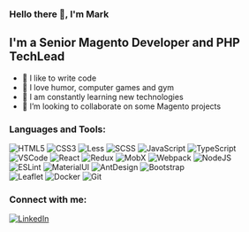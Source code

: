 ### Hello there 👋, I'm Mark

## I'm a Senior Magento Developer and PHP TechLead

- 💪 I like to write code
- 🎉 I love humor, computer games and gym
- 🥅 I am constantly learning new technologies
- 👯 I’m looking to collaborate on some Magento projects


### Languages and Tools:
![HTML5](https://img.shields.io/badge/-HTML5-090909?style=for-the-badge&logo=HTML5)
![CSS3](https://img.shields.io/badge/-CSS3-090909?style=for-the-badge&logo=CSS3)
![Less](https://img.shields.io/badge/-Less-090909?style=for-the-badge&logo=Less)
![SCSS](https://img.shields.io/badge/-SCSS-090909?style=for-the-badge&logo=SASS)
![JavaScript](https://img.shields.io/badge/-JavaScript-090909?style=for-the-badge&logo=JavaScript)
![TypeScript](https://img.shields.io/badge/-TypeScript-090909?style=for-the-badge&logo=TypeScript)  
![VSCode](https://img.shields.io/badge/-VSCode-090909?style=for-the-badge&logo=visualstudiocode)
![React](https://img.shields.io/badge/-React-090909?style=for-the-badge&logo=react)
![Redux](https://img.shields.io/badge/-Redux-090909?style=for-the-badge&logo=redux)
![MobX](https://img.shields.io/badge/-Laravel-090909?style=for-the-badge&logo=MobX)
![Webpack](https://img.shields.io/badge/-Webpack-090909?style=for-the-badge&logo=Webpack)
![NodeJS](https://img.shields.io/badge/-Node.js-090909?style=for-the-badge&logo=Node.js)  
![ESLint](https://img.shields.io/badge/-Magento-090909?style=for-the-badge&logo=ESLint)
![MaterialUI](https://img.shields.io/badge/-MaterialUI-090909?style=for-the-badge&logo=MaterialUI)
![AntDesign](https://img.shields.io/badge/-PHP-090909?style=for-the-badge&logo=AntDesign)
![Bootstrap](https://img.shields.io/badge/-Bootstrap-090909?style=for-the-badge&logo=Bootstrap)  
![Leaflet](https://img.shields.io/badge/-Symfony-090909?style=for-the-badge&logo=Leaflet)
![Docker](https://img.shields.io/badge/-Docker-090909?style=for-the-badge&logo=Docker)
![Git](https://img.shields.io/badge/-Git-090909?style=for-the-badge&logo=Git)


### Connect with me:
[![LinkedIn](https://img.shields.io/badge/-linkedin-090909?style=for-the-badge&logo=linkedin)](https://www.linkedin.com/in/mark-donya/)
